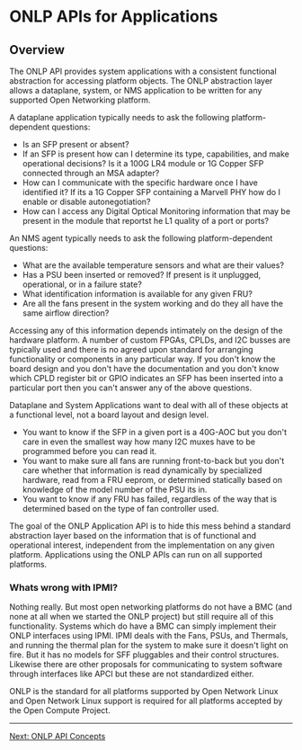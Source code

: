# ONLP APIs for Applications

## Overview

The ONLP API provides system applications with a consistent functional abstraction for accessing platform objects.
The ONLP abstraction layer allows a dataplane, system, or NMS application to be written for any supported Open Networking platform.

A dataplane application typically needs to ask the following platform-dependent questions:

* Is an SFP present or absent?
* If an SFP is present how can I determine its type, capabilities, and make operational decisions? Is it a 100G LR4 module or 1G Copper SFP connected through an MSA adapter?
* How can I communicate with the specific hardware once I have identified it? If its a 1G Copper SFP containing a Marvell PHY how do I enable or disable autonegotiation?
* How can I access any Digital Optical Monitoring information that may be present in the module that reportst he L1 quality of a port or ports?

An NMS agent typically needs to ask the following platform-dependent questions:

* What are the available temperature sensors and what are their values?
* Has a PSU been inserted or removed? If present is it unplugged, operational, or in a failure state?
* What identification information is available for any given FRU?
* Are all the fans present in the system working and do they all have the same airflow direction?


Accessing any of this information depends intimately on the design of the hardware platform. A number of custom FPGAs, CPLDs, and I2C busses are typically used and there is no agreed upon standard for arranging functionality or components in any particular way.
If you don't know the board design and you don't have the documentation and you don't know which CPLD register bit or GPIO indicates an SFP has been inserted into a particular port then you can't answer any of the above questions.

Dataplane and System Applications want to deal with all of these objects at a functional level, not a board layout and design level.
* You want to know if the SFP in a given port is a 40G-AOC but you don't care in even the smallest way how many I2C muxes have to be programmed before you can read it.
* You want to make sure all fans are running front-to-back but you don't care whether that information is read dynamically by specialized hardware, read from a FRU eeprom, or determined statically based on knowledge of the model number of the PSU its in.
* You want to know if any FRU has failed, regardless of the way that is determined based on the type of fan controller used.

The goal of the ONLP Application API is to hide this mess behind a standard abstraction layer based on the information that is of functional and operational interest, independent from the implementation on any given platform.
Applications using the ONLP APIs can run on all supported platforms.

### Whats wrong with IPMI?

Nothing really. But most open networking platforms do not have a BMC (and none at all when we started the ONLP project) but still require all of this functionality. Systems which do have a BMC can simply implement their ONLP interfaces using IPMI.
IPMI deals with the Fans, PSUs, and Thermals, and running the thermal plan for the system to make sure it doesn't light on fire. But it has no models for SFF pluggables and their control structures.
Likewise there are other proposals for communicating to system software through interfaces like APCI but these are not standardized either.

ONLP is the standard for all platforms supported by Open Network Linux and Open Network Linux support is required for all platforms accepted by the Open Compute Project.

---
[Next: ONLP API Concepts](http://opencomputeproject.github.io/OpenNetworkLinux/onlp/applications/concepts)
